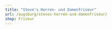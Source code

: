 ```yaml
---
title: "Steve's Herren- und Damenfriseur"
url: /augsburg/steves-herren-und-damenfriseur/
shop: Friseur
---
```


